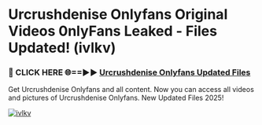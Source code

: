# Urcrushdenise Onlyfans Original Videos 0nlyFans Leaked - Files Updated! (ivlkv)

<h3>🔴 CLICK HERE 🌐==►► <a href="https://tinyurl.com/ehrbuxhb" rel="nofollow">Urcrushdenise Onlyfans Updated Files</a></h3>

Get Urcrushdenise Onlyfans and all content. Now you can access all videos and pictures of Urcrushdenise Onlyfans. New Updated Files 2025!

[![ivlkv](https://i.imgur.com/lVYEuWS.gif)](https://tinyurl.com/ehrbuxhb)
